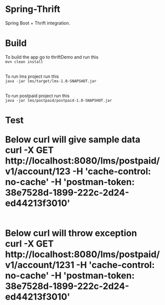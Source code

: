 # Spring-Thrift
Spring Boot + Thrift integration.

<h1>Build</h1>
  
To build the app go to thriftDemo and run this <br>
  `mvn clean install`

<br> To run lms project run this<br>
  `java -jar lms/target/lms-1.0-SNAPSHOT.jar`
  
<br> To run postpaid project run this<br>
  `java -jar lms/postpaid/postpaid-1.0-SNAPSHOT.jar`
  
  
<h1>  Test
  
  Below curl will give sample data
  <br> curl -X GET \
  http://localhost:8080/lms/postpaid/v1/account/123 -H 'cache-control: no-cache' -H 'postman-token: 38e7528d-1899-222c-2d24-ed44213f3010'
  
  
  <br> Below curl will throw exception
  <br> curl -X GET \
  http://localhost:8080/lms/postpaid/v1/account/1231 -H 'cache-control: no-cache' -H 'postman-token: 38e7528d-1899-222c-2d24-ed44213f3010'
